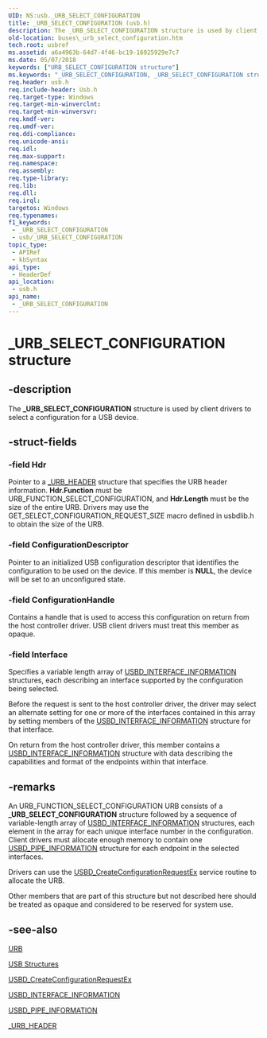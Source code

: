 ```yaml
---
UID: NS:usb._URB_SELECT_CONFIGURATION
title: _URB_SELECT_CONFIGURATION (usb.h)
description: The _URB_SELECT_CONFIGURATION structure is used by client drivers to select a configuration for a USB device.
old-location: buses\_urb_select_configuration.htm
tech.root: usbref
ms.assetid: a6a4963b-64d7-4f46-bc19-16925929e7c7
ms.date: 05/07/2018
keywords: ["URB_SELECT_CONFIGURATION structure"]
ms.keywords: "_URB_SELECT_CONFIGURATION, _URB_SELECT_CONFIGURATION structure [Buses], buses._urb_select_configuration, usb/_URB_SELECT_CONFIGURATION, usbstrct_cfe530e7-f16f-4d45-96e9-e1603bde77b9.xml"
req.header: usb.h
req.include-header: Usb.h
req.target-type: Windows
req.target-min-winverclnt: 
req.target-min-winversvr: 
req.kmdf-ver: 
req.umdf-ver: 
req.ddi-compliance: 
req.unicode-ansi: 
req.idl: 
req.max-support: 
req.namespace: 
req.assembly: 
req.type-library: 
req.lib: 
req.dll: 
req.irql: 
targetos: Windows
req.typenames: 
f1_keywords:
 - _URB_SELECT_CONFIGURATION
 - usb/_URB_SELECT_CONFIGURATION
topic_type:
 - APIRef
 - kbSyntax
api_type:
 - HeaderDef
api_location:
 - usb.h
api_name:
 - _URB_SELECT_CONFIGURATION
---
```


# _URB_SELECT_CONFIGURATION structure


## -description

The <b>_URB_SELECT_CONFIGURATION</b> structure is used by client drivers to select a configuration for a USB device.

## -struct-fields

### -field Hdr

Pointer to a <a href="/windows-hardware/drivers/ddi/usb/ns-usb-_urb_header">_URB_HEADER</a> structure that specifies the URB header information. <b>Hdr.Function</b> must be URB_FUNCTION_SELECT_CONFIGURATION, and <b>Hdr.Length</b> must be the size of the entire URB. Drivers may use the GET_SELECT_CONFIGURATION_REQUEST_SIZE macro defined in usbdlib.h to obtain the size of the URB.

### -field ConfigurationDescriptor

Pointer to an initialized USB configuration descriptor that identifies the configuration to be used on the device. If this member is <b>NULL</b>, the device will be set to an unconfigured state.

### -field ConfigurationHandle

Contains a handle that is used to access this configuration on return from the host controller driver. USB client drivers must treat this member as opaque.

### -field Interface

Specifies a variable length array of <a href="/windows-hardware/drivers/ddi/usb/ns-usb-_usbd_interface_information">USBD_INTERFACE_INFORMATION</a> structures, each describing an interface supported by the configuration being selected.

Before the request is sent to the host controller driver, the driver may select an alternate setting for one or more of the interfaces contained in this array by setting members of the <a href="/windows-hardware/drivers/ddi/usb/ns-usb-_usbd_interface_information">USBD_INTERFACE_INFORMATION</a> structure for that interface. 

On return from the host controller driver, this member contains a <a href="/windows-hardware/drivers/ddi/usb/ns-usb-_usbd_interface_information">USBD_INTERFACE_INFORMATION</a> structure with data describing the capabilities and format of the endpoints within that interface.

## -remarks

An URB_FUNCTION_SELECT_CONFIGURATION URB consists of a <b>_URB_SELECT_CONFIGURATION</b> structure followed by a sequence of variable-length array of <a href="/windows-hardware/drivers/ddi/usb/ns-usb-_usbd_interface_information">USBD_INTERFACE_INFORMATION</a> structures, each element in the array for each unique interface number in the configuration. Client drivers must allocate enough memory to contain one <a href="/windows-hardware/drivers/ddi/usb/ns-usb-_usbd_pipe_information">USBD_PIPE_INFORMATION</a> structure for each endpoint in the selected interfaces. 

Drivers can use the <a href="/windows-hardware/drivers/ddi/usbdlib/nf-usbdlib-usbd_createconfigurationrequestex">USBD_CreateConfigurationRequestEx</a> service routine to allocate the URB.

Other members that are part of this structure but not described here should be treated as opaque and considered to be reserved for system use.

## -see-also

<a href="/windows-hardware/drivers/ddi/usb/ns-usb-_urb">URB</a>



<a href="/windows-hardware/drivers/ddi/index">USB Structures</a>



<a href="/windows-hardware/drivers/ddi/usbdlib/nf-usbdlib-usbd_createconfigurationrequestex">USBD_CreateConfigurationRequestEx</a>



<a href="/windows-hardware/drivers/ddi/usb/ns-usb-_usbd_interface_information">USBD_INTERFACE_INFORMATION</a>



<a href="/windows-hardware/drivers/ddi/usb/ns-usb-_usbd_pipe_information">USBD_PIPE_INFORMATION</a>



<a href="/windows-hardware/drivers/ddi/usb/ns-usb-_urb_header">_URB_HEADER</a>